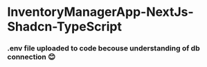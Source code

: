 ﻿# InventoryManagerApp-NextJs-Shadcn-TypeScript
### .env file uploaded to code becouse understanding of db connection 😊 

